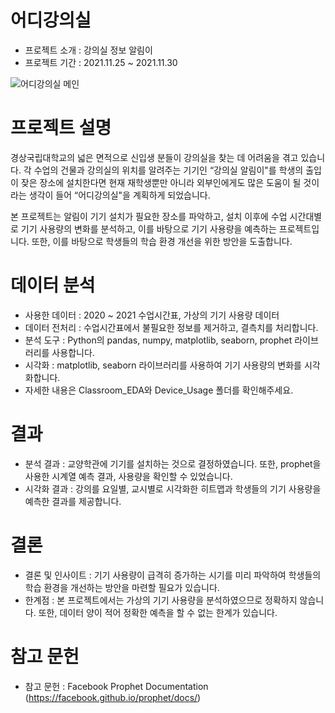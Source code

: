 # 어디강의실
- 프로젝트 소개 : 강의실 정보 알림이
- 프로젝트 기간 : 2021.11.25 ~ 2021.11.30

![어디강의실 메인](https://user-images.githubusercontent.com/62882579/227795105-3e892fcf-2791-4ecc-9023-7dee8396efa3.png)

# 프로젝트 설명
경상국립대학교의 넓은 면적으로 신입생 분들이 강의실을 찾는 데 어려움을 겪고 있습니다. 각 수업의 건물과 강의실의 위치를 알려주는 기기인 “강의실 알림이"를 학생의 출입이 잦은 장소에 설치한다면 현재 재학생뿐만 아니라 외부인에게도 많은 도움이 될 것이라는 생각이 들어 “어디강의실"을 계획하게 되었습니다.

본 프로젝트는 알림이 기기 설치가 필요한 장소를 파악하고, 설치 이후에 수업 시간대별로 기기 사용량의 변화를 분석하고, 이를 바탕으로 기기 사용량을 예측하는 프로젝트입니다. 또한, 이를 바탕으로 학생들의 학습 환경 개선을 위한 방안을 도출합니다.

# 데이터 분석
- 사용한 데이터 : 2020 ~ 2021 수업시간표, 가상의 기기 사용량 데이터
- 데이터 전처리 : 수업시간표에서 불필요한 정보를 제거하고, 결측치를 처리합니다.
- 분석 도구 : Python의 pandas, numpy, matplotlib, seaborn, prophet 라이브러리를 사용합니다.
- 시각화 : matplotlib, seaborn 라이브러리를 사용하여 기기 사용량의 변화를 시각화합니다.
- 자세한 내용은 Classroom_EDA와 Device_Usage 폴더를 확인해주세요.

# 결과
- 분석 결과 : 교양학관에 기기를 설치하는 것으로 결정하였습니다. 또한, prophet을 사용한 시계열 예측 결과, 사용량을 확인할 수 있었습니다.
- 시각화 결과 : 강의를 요일별, 교시별로 시각화한 히트맵과 학생들의 기기 사용량을 예측한 결과를 제공합니다.

# 결론
- 결론 및 인사이트 : 기기 사용량이 급격히 증가하는 시기를 미리 파악하여 학생들의 학습 환경을 개선하는 방안을 마련할 필요가 있습니다.
- 한계점 : 본 프로젝트에서는 가상의 기기 사용량을 분석하였으므로 정확하지 않습니다. 또한, 데이터 양이 적어 정확한 예측을 할 수 없는 한계가 있습니다.

# 참고 문헌
- 참고 문헌 : Facebook Prophet Documentation (https://facebook.github.io/prophet/docs/)
